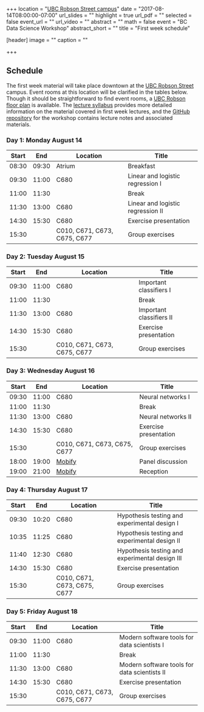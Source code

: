+++
location = "[UBC Robson Street campus](https://goo.gl/maps/bfi4kpC4ubM2)"
date = "2017-08-14T08:00:00-07:00"
url_slides = ""
highlight = true
url_pdf = ""
selected = false
event_url = ""
url_video = ""
abstract = ""
math = false
event = "BC Data Science Workshop"
abstract_short = ""
title = "First week schedule"

[header]
  image = ""
  caption = ""

+++

## Schedule

The first week material will take place downtown at the [UBC Robson Street](https://goo.gl/maps/bfi4kpC4ubM2) campus. Event rooms at this location will be clarified in the tables below. Though it should be straightforward to find event rooms, a [UBC Robson floor plan](http://robsonsquare2.sites.olt.ubc.ca/files/2010/08/UBC-Robson-Square-Floor-Plan.png) is available. The [lecture syllabus](../../post/first-week-lectures) provides more detailed information on the material covered in first week lectures, and the [GitHub repository](https://github.com/bcdataca/workshop-content/tree/master/1-first-week/notes) for the workshop contains lecture notes and associated materials. 

### Day 1: Monday August 14

| Start |  End  | Location | Title |
| ----- | ----- | -------- | ----- |
| 08:30 | 09:30 |  Atrium  | Breakfast |
| 09:30 | 11:00 |  C680    | Linear and logistic regression I |
| 11:00 | 11:30 |          | Break |
| 11:30 | 13:00 | C680 | Linear and logistic regression II |
| 14:30 | 15:30 | C680 | Exercise presentation |
| 15:30 |       | C010, C671, C673, C675, C677 | Group exercises |



### Day 2: Tuesday August 15

| Start |  End  | Location | Title |
| ----- | ----- | -------- | ----- |
| 09:30 | 11:00 | C680 | Important classifiers I |
| 11:00 | 11:30 |      | Break |
| 11:30 | 13:00 | C680 | Important classifiers II | 
| 14:30 | 15:30 | C680 | Exercise presentation | 
| 15:30 |       | C010, C671, C673, C675, C677 | Group exercises |


### Day 3: Wednesday August 16

| Start |  End  | Location | Title |
| ----- | ----- | -------- | ----- |
| 09:30 | 11:00 | C680 | Neural networks I |
| 11:00 | 11:30 |      | Break |
| 11:30 | 13:00 | C680 | Neural networks II | 
| 14:30 | 15:30 | C680 | Exercise presentation | 
| 15:30 |       | C010, C671, C673, C675, C677 | Group exercises |
| 18:00 | 19:00 | [Mobify](https://goo.gl/maps/7isTY9CU5232) | Panel discussion |
| 19:00 | 21:00 | [Mobify](https://goo.gl/maps/7isTY9CU5232) | Reception |

### Day 4: Thursday August 17

| Start |  End  | Location | Title |
| ----- | ----- | -------- | ----- |
| 09:30 | 10:20 | C680 | Hypothesis testing and experimental design I |
| 10:35 | 11:25 | C680 | Hypothesis testing and experimental design II |
| 11:40 | 12:30 | C680 | Hypothesis testing and experimental design III |
| 14:30 | 15:30 | C680 | Exercise presentation | 
| 15:30 |       | C010, C671, C673, C675, C677 | Group exercises |


### Day 5: Friday August 18

| Start |  End  | Location | Title |
| ----- | ----- | -------- | ----- |
| 09:30 | 11:00 | C680 | Modern software tools for data scientists I |
| 11:00 | 11:30 |      | Break |
| 11:30 | 13:00 | C680 | Modern software tools for data scientists II |
| 14:30 | 15:30 | C680 | Exercise presentation | 
| 15:30 |       | C010, C671, C673, C675, C677 | Group exercises |

